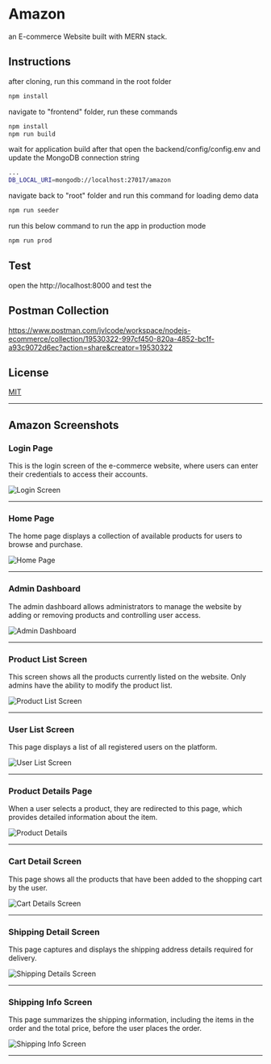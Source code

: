 # Amazon

an E-commerce Website built with MERN stack.

## Instructions

after cloning, run this command in the root folder
```bash
npm install
```
navigate to "frontend" folder, run these commands 
```bash
npm install
npm run build
```
wait for application build
after that open the backend/config/config.env
and update the MongoDB connection string
```bash
...
DB_LOCAL_URI=mongodb://localhost:27017/amazon
```

navigate back to "root" folder and run this command for loading demo data
```bash
npm run seeder
```

run this below command to run the app in production mode
```bash
npm run prod
```


## Test
open the http://localhost:8000 and test the 

## Postman Collection
https://www.postman.com/jvlcode/workspace/nodejs-ecommerce/collection/19530322-997cf450-820a-4852-bc1f-a93c9072d6ec?action=share&creator=19530322


## License

[MIT](https://choosealicense.com/licenses/mit/)

________________________________________________________

## Amazon Screenshots
### Login Page
This is the login screen of the e-commerce website, where users can enter their credentials to access their accounts.

![Login Screen](/frontend/build/images/screenshots/login_page.png)
________________________________________________________


### Home Page
The home page displays a collection of available products for users to browse and purchase.

![Home Page](/frontend/build/images/screenshots/home_page.png)

________________________________________________________

### Admin Dashboard
The admin dashboard allows administrators to manage the website by adding or removing products and controlling user access.

![Admin Dashboard](/frontend/build/images/screenshots/admin_dashboard.png)
________________________________________________________

### Product List Screen
This screen shows all the products currently listed on the website. Only admins have the ability to modify the product list.

![Product List Screen](/frontend/build/images/screenshots/product_list.png)
________________________________________________________

### User List Screen
This page displays a list of all registered users on the platform.

![User List Screen](/frontend/build/images/screenshots/user_list.png)
________________________________________________________

### Product Details Page
When a user selects a product, they are redirected to this page, which provides detailed information about the item.

![Product Details](/frontend/build/images/screenshots/product_detail_page.png)
________________________________________________________

### Cart Detail Screen
This page shows all the products that have been added to the shopping cart by the user.

![Cart Details Screen](/frontend/build/images/screenshots/cart_detail_page.png)
________________________________________________________

### Shipping Detail Screen
This page captures and displays the shipping address details required for delivery.

![Shipping Details Screen](/frontend/build/images/screenshots/shipping_details.png)
________________________________________________________

### Shipping Info Screen
This page summarizes the shipping information, including the items in the order and the total price, before the user places the order.

![Shipping Info Screen](/frontend/build/images/screenshots/shipping_info.png)
________________________________________________________